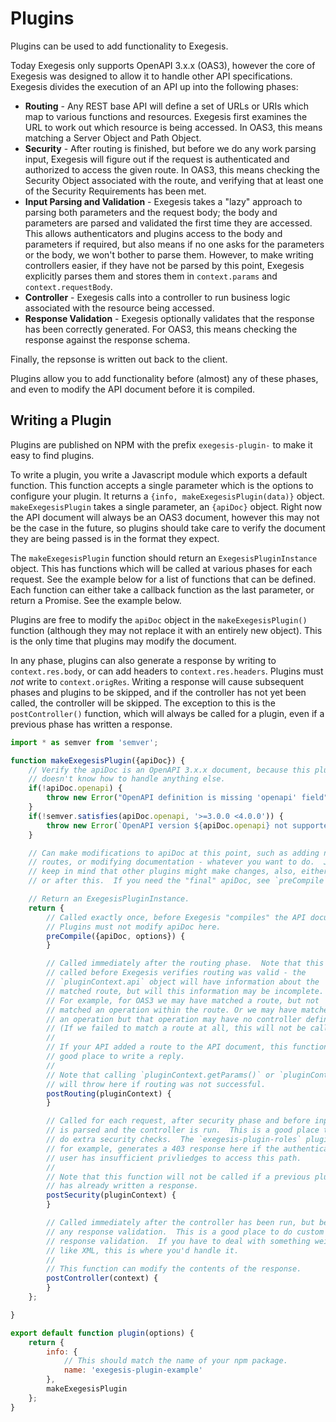 # Plugins

Plugins can be used to add functionality to Exegesis.

Today Exegesis only supports OpenAPI 3.x.x (OAS3), however the core of Exegesis
was designed to allow it to handle other API specifications.  Exegesis
divides the execution of an API up into the following phases:

* **Routing** - Any REST base API will define a set of URLs or URIs which map to
  various functions and resources.  Exegesis first examines the URL to work out
  which resource is being accessed.  In OAS3, this means matching a Server
  Object and Path Object.
* **Security** - After routing is finished, but before we do any work parsing input,
  Exegesis will figure out if the request is authenticated and authorized to
  access the given route.  In OAS3, this means checking the Security Object
  associated with the route, and verifying that at least one of the Security
  Requirements has been met.
* **Input Parsing and Validation** - Exegesis takes a "lazy" approach to parsing
  both parameters and the request body; the body and parameters are parsed
  and validated the first time they are accessed.  This allows authenticators
  and plugins access to the body and parameters if required, but also means
  if no one asks for the parameters or the body, we won't bother to parse
  them.  However, to make writing controllers easier, if they have not be parsed
  by this point, Exegesis explicitly parses them and stores them in
  `context.params` and `context.requestBody`.
* **Controller** - Exegesis calls into a controller to run business logic
  associated with the resource being accessed.
* **Response Validation** - Exegesis optionally validates that the response
  has been correctly generated.  For OAS3, this means checking the response
  against the response schema.

Finally, the repsonse is written out back to the client.

Plugins allow you to add functionality before (almost) any of these phases,
and even to modify the API document before it is compiled.

## Writing a Plugin

Plugins are published on NPM with the prefix `exegesis-plugin-` to make it
easy to find plugins.

To write a plugin, you write a Javascript module which exports a default function.
This function accepts a single parameter which is the options to configure
your plugin.  It returns a `{info, makeExegesisPlugin(data)}` object.
`makeExegesisPlugin` takes a single parameter, an `{apiDoc}` object.  Right now
the API document will always be an OAS3 document, however this may not be the
case in the future, so plugins should take care to verify the document they are
being passed is in the format they expect.

The `makeExegesisPlugin` function should return an `ExegesisPluginInstance`
object.  This has functions which will be called at various phases for each
request.  See the example below for a list of functions that can be defined.
Each function can either take a callback function as the last parameter, or
return a Promise.  See the example below.

Plugins are free to modify the `apiDoc` object in the `makeExegesisPlugin()`
function (although they may not replace it with an entirely new object).  This
is the only time that plugins may modify the document.

In any phase, plugins can also generate a response by writing to
`context.res.body`, or can add headers to `context.res.headers`.  Plugins must
*not* write to `context.origRes`.  Writing a response will cause subsequent
phases and plugins to be skipped, and if the controller has not yet been called,
the controller will be skipped.  The exception to this is the `postController()`
function, which will always be called for a plugin, even if a previous phase has
written a response.

```js
import * as semver from 'semver';

function makeExegesisPlugin({apiDoc}) {
    // Verify the apiDoc is an OpenAPI 3.x.x document, because this plugin
    // doesn't know how to handle anything else.
    if(!apiDoc.openapi) {
        throw new Error("OpenAPI definition is missing 'openapi' field");
    }
    if(!semver.satisfies(apiDoc.openapi, '>=3.0.0 <4.0.0')) {
        throw new Error(`OpenAPI version ${apiDoc.openapi} not supported`);
    }

    // Can make modifications to apiDoc at this point, such as adding new
    // routes, or modifying documentation - whatever you want to do.  Just
    // keep in mind that other plugins might make changes, also, either before
    // or after this.  If you need the "final" apiDoc, see `preCompile`.

    // Return an ExegesisPluginInstance.
    return {
        // Called exactly once, before Exegesis "compiles" the API document.
        // Plugins must not modify apiDoc here.
        preCompile({apiDoc, options}) {
        }

        // Called immediately after the routing phase.  Note that this is
        // called before Exegesis verifies routing was valid - the
        // `pluginContext.api` object will have information about the
        // matched route, but will this information may be incomplete.
        // For example, for OAS3 we may have matched a route, but not
        // matched an operation within the route. Or we may have matched
        // an operation but that operation may have no controller defined.
        // (If we failed to match a route at all, this will not be called.)
        //
        // If your API added a route to the API document, this function is a
        // good place to write a reply.
        //
        // Note that calling `pluginContext.getParams()` or `pluginContext.getRequestBody()`
        // will throw here if routing was not successful.
        postRouting(pluginContext) {
        }

        // Called for each request, after security phase and before input
        // is parsed and the controller is run.  This is a good place to
        // do extra security checks.  The `exegesis-plugin-roles` plugin,
        // for example, generates a 403 response here if the authenticated
        // user has insufficient privliedges to access this path.
        //
        // Note that this function will not be called if a previous pluing
        // has already written a response.
        postSecurity(pluginContext) {
        }

        // Called immediately after the controller has been run, but before
        // any response validation.  This is a good place to do custom
        // response validation.  If you have to deal with something weird
        // like XML, this is where you'd handle it.
        //
        // This function can modify the contents of the response.
        postController(context) {
        }
    };

}

export default function plugin(options) {
    return {
        info: {
            // This should match the name of your npm package.
            name: 'exegesis-plugin-example'
        },
        makeExegesisPlugin
    };
}
```